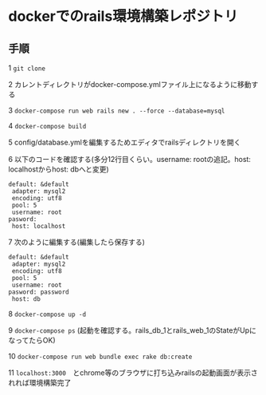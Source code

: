 # dockerでのrails環境構築レポジトリ

## 手順

1 ```git clone```

2 カレントディレクトリがdocker-compose.ymlファイル上になるように移動する

3 ```docker-compose run web rails new . --force --database=mysql```

4 ```docker-compose build```

5 config/database.ymlを編集するためエディタでrailsディレクトリを開く

6 以下のコードを確認する(多分12行目くらい。username: rootの追記。host: localhostからhost: dbへと変更)

```default: &default```  
``` adapter: mysql2```  
``` encoding: utf8```  
``` pool: 5```  
``` username: root```  
``` pasword: ```  
``` host: localhost```  

7 次のように編集する(編集したら保存する)

```default: &default```  
``` adapter: mysql2```  
``` encoding: utf8```  
``` pool: 5```  
``` username: root```  
``` pasword: password ```  
``` host: db```  

8 ```docker-compose up -d```

9 ```docker-compose ps``` (起動を確認する。rails_db_1とrails_web_1のStateがUpになってたらOK)

10 ```docker-compose run web bundle exec rake db:create```

11 ```localhost:3000```　とchrome等のブラウザに打ち込みrailsの起動画面が表示されれば環境構築完了


